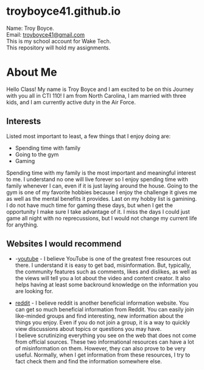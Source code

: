 # troyboyce41.github.io
Name: Troy Boyce.  
Email: troyboyce41@gmail.com  
This is my school account for Wake Tech.  
This repository will hold my assignments.  

# About Me

Hello Class! My name is Troy Boyce and I am excited to be on this Journey with you all in CTI 110! I am from North Carolina, I am married with three kids, and I am currently active duty in the Air Force.

## Interests
Listed most important to least, a few things that I enjoy doing are:
* Spending time with family
* Going to the gym
* Gaming   

Spending time with my family is the most important and meaningful interest to me. I understand no one will live forever so I enjoy spending time with family whenever I can, even if it is just laying around the house. Going to the gym is one of my favorite hobbies because I enjoy the challenge it gives me as well as the mental benefits it provides. Last on my hobby list is gamining. I do not have much time for gaming these days, but when I get the opportunity I make sure I take advantage of it. I miss the days I could just game all night with no reprecussions, but I would not change my current life for anything.

## Websites I would recommend

* -[youtube](https://www.youtube.com) - I believe YouTube is one of the greatest free resources out there. I understand it is easy to get bad, misinformation. But, typically, the community features such as comments, likes and dislikes, as well as the views will tell you a lot about the video and content creator. It also helps having at least some backround knowledge on the information you are looking for.
- [reddit](https://Reddit.com) - I believe reddit is another beneficial information website. You can get so much beneficial information from Reddit. You can easily join like-minded groups and find interesting, new information about the things you enjoy. Even if you do not join a group, it is a way to quickly view discussions about topics or questions you may have.   
I believe scrutinizing everything you see on the web that does not come from official sources. These two informational resources can have a lot of misinformation on them. However, they can also prove to be very useful. Normally, when I get information from these resources, I try to fact check them and find the information somewhere else.